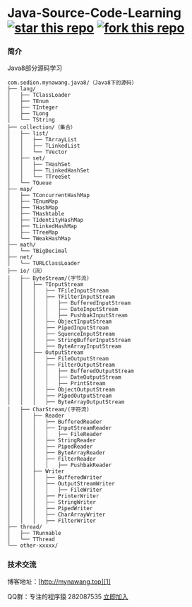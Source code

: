 # Java-Source-Code-Learning [![star this repo](http://githubbadges.com/star.svg?user=mynawang&repo=Java-Source-Code-Learning&style=flat&color=fff&background=1081C1)](https://github.com/mynawang/Java-Source-Code-Learning) [![fork this repo](http://githubbadges.com/fork.svg?user=mynawang&repo=Java-Source-Code-Learning&style=flat&color=fff&background=1081C1)](https://github.com/mynawang/Java-Source-Code-Learning/fork)

### 简介

Java8部分源码学习


```
com.sedion.mynawang.java8/（Java8下的源码）
├── lang/
│   ├── TClassLoader
│   ├── TEnum
│   ├── TInteger
│   ├── TLong
│   └── TString
├── collection/（集合）
│   ├── list/
│   │   ├── TArrayList
│   │   ├── TLinkedList
│   │   └── TVector
│   ├── set/
│   │   ├── THashSet
│   │   ├── TLinkedHashSet
│   │   └── TTreeSet
│   └── TQueue
├── map/
│   ├── TConcurrentHashMap
│   ├── TEnumMap
│   ├── THashMap
│   ├── THashtable
│   ├── TIdentityHashMap
│   ├── TLinkedHashMap
│   ├── TTreeMap
│   └── TWeakHashMap
├── math/
│   └── TBigDecimal
├── net/
│   └── TURLClassLoader
├── io/（流）
│   ├── ByteStream/(字节流)
│   │   ├── TInputStream
│   │   │   ├── TFileInputStream
│   │   │   ├── TFilterInputStream
│   │   │   │   ├── BufferedInputStream
│   │   │   │   ├── DateInputStream
│   │   │   │   ├── PushbakInputStream
│   │   │   ├── ObjectInputStream
│   │   │   ├── PipedInputStream
│   │   │   ├── SquenceInputStream
│   │   │   ├── StringBufferInputStream
│   │   │   ├── ByteArrayInputStream
│   │   ├── OutputStream
│   │   │   ├── FileOutputStream
│   │   │   ├── FilterOutputStream
│   │   │   │   ├── BufferedOutputStream
│   │   │   │   ├── DateOutputStream
│   │   │   │   ├── PrintStream
│   │   │   ├── ObjectOutputStream
│   │   │   ├── PipedOutputStream
│   │   │   ├── ByteArrayOutputStream
│   ├── CharStream/(字符流)
│   │   ├── Reader
│   │   │   ├── BufferedReader
│   │   │   ├── InputStreamReader
│   │   │   │   ├── FileReader
│   │   │   ├── StringReader
│   │   │   ├── PipedReader
│   │   │   ├── ByteArrayReader
│   │   │   ├── FilterReader
│   │   │   │   ├── PushbakReader
│   │   ├── Writer
│   │   │   ├── BufferedWriter
│   │   │   ├── OutputStreamWriter
│   │   │   │   ├── FileWriter
│   │   │   ├── PrinterWriter
│   │   │   ├── StringWriter
│   │   │   ├── PipedWriter
│   │   │   ├── CharArrayWriter
│   │   │   ├── FilterWriter
├── thread/
│   ├── TRunnable
│   └── TThread
└── other-xxxxx/
```

### 技术交流

博客地址：[http://mynawang.top][1]

QQ群：专注的程序猿 282087535 [立即加入][2]


  [1]: http://mynawang.top
  [2]: http://shang.qq.com/wpa/qunwpa?idkey=632f7c11e0cb5dfc02231352205d9921c50e849a343e4010e4df1c25f59d2e90
